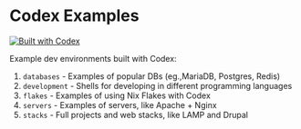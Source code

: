 # Codex Examples

[![Built with Codex](https://www.khulnasoft/img/codex/shield_moon.svg)](https://www.khulnasoft/codex/docs/contributor-quickstart/)

Example dev environments built with Codex:

1. `databases` - Examples of popular DBs (eg.,MariaDB, Postgres, Redis)
1. `development` - Shells for developing in different programming languages
1. `flakes` - Examples of using Nix Flakes with Codex
1. `servers` - Examples of servers, like Apache + Nginx
1. `stacks` - Full projects and web stacks, like LAMP and Drupal
